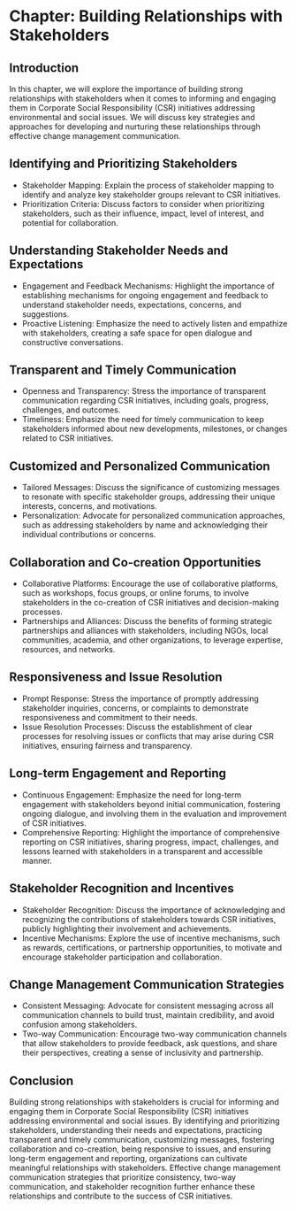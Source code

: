 Chapter: Building Relationships with Stakeholders
=================================================

Introduction
------------

In this chapter, we will explore the importance of building strong relationships with stakeholders when it comes to informing and engaging them in Corporate Social Responsibility (CSR) initiatives addressing environmental and social issues. We will discuss key strategies and approaches for developing and nurturing these relationships through effective change management communication.

Identifying and Prioritizing Stakeholders
-----------------------------------------

* Stakeholder Mapping: Explain the process of stakeholder mapping to identify and analyze key stakeholder groups relevant to CSR initiatives.
* Prioritization Criteria: Discuss factors to consider when prioritizing stakeholders, such as their influence, impact, level of interest, and potential for collaboration.

Understanding Stakeholder Needs and Expectations
------------------------------------------------

* Engagement and Feedback Mechanisms: Highlight the importance of establishing mechanisms for ongoing engagement and feedback to understand stakeholder needs, expectations, concerns, and suggestions.
* Proactive Listening: Emphasize the need to actively listen and empathize with stakeholders, creating a safe space for open dialogue and constructive conversations.

Transparent and Timely Communication
------------------------------------

* Openness and Transparency: Stress the importance of transparent communication regarding CSR initiatives, including goals, progress, challenges, and outcomes.
* Timeliness: Emphasize the need for timely communication to keep stakeholders informed about new developments, milestones, or changes related to CSR initiatives.

Customized and Personalized Communication
-----------------------------------------

* Tailored Messages: Discuss the significance of customizing messages to resonate with specific stakeholder groups, addressing their unique interests, concerns, and motivations.
* Personalization: Advocate for personalized communication approaches, such as addressing stakeholders by name and acknowledging their individual contributions or concerns.

Collaboration and Co-creation Opportunities
-------------------------------------------

* Collaborative Platforms: Encourage the use of collaborative platforms, such as workshops, focus groups, or online forums, to involve stakeholders in the co-creation of CSR initiatives and decision-making processes.
* Partnerships and Alliances: Discuss the benefits of forming strategic partnerships and alliances with stakeholders, including NGOs, local communities, academia, and other organizations, to leverage expertise, resources, and networks.

Responsiveness and Issue Resolution
-----------------------------------

* Prompt Response: Stress the importance of promptly addressing stakeholder inquiries, concerns, or complaints to demonstrate responsiveness and commitment to their needs.
* Issue Resolution Processes: Discuss the establishment of clear processes for resolving issues or conflicts that may arise during CSR initiatives, ensuring fairness and transparency.

Long-term Engagement and Reporting
----------------------------------

* Continuous Engagement: Emphasize the need for long-term engagement with stakeholders beyond initial communication, fostering ongoing dialogue, and involving them in the evaluation and improvement of CSR initiatives.
* Comprehensive Reporting: Highlight the importance of comprehensive reporting on CSR initiatives, sharing progress, impact, challenges, and lessons learned with stakeholders in a transparent and accessible manner.

Stakeholder Recognition and Incentives
--------------------------------------

* Stakeholder Recognition: Discuss the importance of acknowledging and recognizing the contributions of stakeholders towards CSR initiatives, publicly highlighting their involvement and achievements.
* Incentive Mechanisms: Explore the use of incentive mechanisms, such as rewards, certifications, or partnership opportunities, to motivate and encourage stakeholder participation and collaboration.

Change Management Communication Strategies
------------------------------------------

* Consistent Messaging: Advocate for consistent messaging across all communication channels to build trust, maintain credibility, and avoid confusion among stakeholders.
* Two-way Communication: Encourage two-way communication channels that allow stakeholders to provide feedback, ask questions, and share their perspectives, creating a sense of inclusivity and partnership.

Conclusion
----------

Building strong relationships with stakeholders is crucial for informing and engaging them in Corporate Social Responsibility (CSR) initiatives addressing environmental and social issues. By identifying and prioritizing stakeholders, understanding their needs and expectations, practicing transparent and timely communication, customizing messages, fostering collaboration and co-creation, being responsive to issues, and ensuring long-term engagement and reporting, organizations can cultivate meaningful relationships with stakeholders. Effective change management communication strategies that prioritize consistency, two-way communication, and stakeholder recognition further enhance these relationships and contribute to the success of CSR initiatives.
